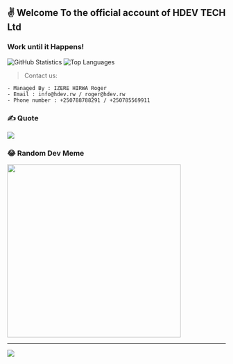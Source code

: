 ## ✌️ Welcome To the official account of HDEV TECH Ltd

### Work until it Happens!
![GitHub Statistics](https://github-readme-stats.vercel.app/api?username=hdevtech&theme=radical)
![Top Languages](https://github-readme-stats.vercel.app/api/top-langs/?username=hdevtech&show_icons=true&theme=radical)




> Contact us:
```
- Managed By : IZERE HIRWA Roger
- Email : info@hdev.rw / roger@hdev.rw
- Phone number : +250788788291 / +250785569911
```
### ✍️ Quote
![](https://quotes-github-readme.vercel.app/api?type=horizontal&theme=radical)

### 😂 Random Dev Meme
<img src='https://randommeme-five.vercel.app/' style="height: 400px;"/>

---
[![](https://visitcount.itsvg.in/api?id=hdevtech&icon=0&color=0)](https://visitcount.itsvg.in)

